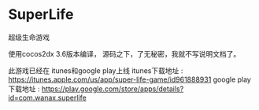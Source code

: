 # SuperLife
超级生命游戏

使用cocos2dx 3.6版本编译， 源码之下，了无秘密，我就不写说明文档了。

此游戏已经在 itunes和google play上线
itunes下载地址 : https://itunes.apple.com/us/app/super-life-game/id961888931
google play下载地址 : https://play.google.com/store/apps/details?id=com.wanax.superlife
